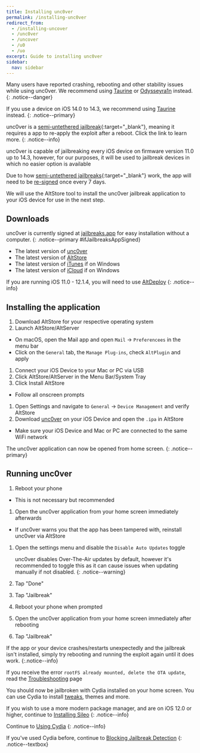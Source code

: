 ```yaml
---
title: Installing unc0ver
permalink: /installing-unc0ver
redirect_from:
  - /installing-uncover
  - /unc0ver
  - /uncover
  - /u0
  - /uo
excerpt: Guide to installing unc0ver
sidebar:
  nav: sidebar
---
```


Many users have reported crashing, rebooting and other stability issues while using unc0ver. We recommend using [Taurine](/installing-taurine) or [Odysseyra1n](/installing-odysseyra1n) instead.
{: .notice--danger}

If you use a device on iOS 14.0 to 14.3, we recommend using [Taurine](/installing-taurine) instead.
{: .notice--primary}

unc0ver is a [semi-untethered jailbreak](/types-of-jailbreak#semi-untethered-jailbreaks){:target="_blank"}, meaning it requires a app to re-apply the exploit after a reboot. Click the link to learn more.
{: .notice--info}

unc0ver is capable of jailbreaking every iOS device on firmware version 11.0 up to 14.3, however, for our purposes, it will be used to jailbreak devices in which no easier option is available

Due to how [semi-untethered jailbreaks](/types-of-jailbreak#semi-untethered-jailbreaks){:target="_blank"} work, the app will need to be [re-signed](resigning-apps) once every 7 days.

We will use the AltStore tool to install the unc0ver jailbreak application to your iOS device for use in the next step.

## Downloads

unc0ver is currently signed at [jailbreaks.app](https://jailbreaks.app/) for easy installation without a computer.
{: .notice--primary #ifJailbreaksAppSigned}

<script src="/assets/js/if_jailbreaksapp_signed.js"></script>

- The latest version of [unc0ver](https://unc0ver.dev/)
- The latest version of [AltStore](http://altstore.io/)
- The latest version of [iTunes](https://www.apple.com/itunes/download/win32) if on Windows
- The latest version of [iCloud](https://secure-appldnld.apple.com/windows/061-91601-20200323-974a39d0-41fc-4761-b571-318b7d9205ed/iCloudSetup.exe) if on Windows

If you are running iOS 11.0 - 12.1.4, you will need to use [AltDeploy](resigning-apps#resign-with-a-mac-altdeploy)
{: .notice--info}

## Installing the application

1. Download AltStore for your respective operating system
1. Launch AltStore/AltServer
  - On macOS, open the Mail app and open `Mail` -> `Preferencees` in the menu bar
  - Click on the `General` tab, the `Manage Plug-ins`, check `AltPlugin` and apply
1. Connect your iOS Device to your Mac or PC via USB
1. Click AltStore/AltServer in the Menu Bar/System Tray
1. Click Install AltStore
  - Follow all onscreen prompts
1. Open Settings and navigate to `General` -> `Device Management` and verify AltStore
1. Download [unc0ver](https://unc0ver.dev/) on your iOS Device and open the `.ipa` in AltStore
  - Make sure your iOS Device and Mac or PC are connected to the same WiFi network

The unc0ver application can now be opened from home screen.
{: .notice--primary}

## Running unc0ver

1. Reboot your phone
  - This is not necessary but recommended
1. Open the unc0ver application from your home screen immediately afterwards
  - If unc0ver warns you that the app has been tampered with, reinstall unc0ver via AltStore
1. Open the settings menu and disable the `Disable Auto Updates` toggle

	unc0ver disables Over-The-Air updates by default, however it's recommended to toggle this as it can cause issues when updating manually if not disabled.
	{: .notice--warning}

1. Tap "Done"
1. Tap "Jailbreak"
1. Reboot your phone when prompted
1. Open the unc0ver application from your home screen immediately after rebooting
1. Tap "Jailbreak"

If the app or your device crashes/restarts unexpectedly and the jailbreak isn't installed, simply try rebooting and running the exploit again until it does work.
{:.notice--info}

If you receive the error `rootFS already mounted, delete the OTA update`, read the [Troubleshooting](troubleshooting#rootfs_u0) page

You should now be jailbroken with Cydia installed on your home screen. You can use Cydia to install [tweaks](faq#tweaks), themes and more.

If you wish to use a more modern package manager, and are on iOS 12.0 or higher, continue to [Installing Sileo](installing-sileo)
{: .notice--info}

Continue to [Using Cydia](using-cydia)
{: .notice--info}

If you've used Cydia before, continue to [Blocking Jailbreak Detection](blocking-jailbreak-detection)
{: .notice--textbox}
